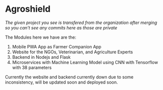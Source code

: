 # Agroshield 

_The given project you see is transfered from the organization after merging so you can't see any commits here as those are private_

The Modules here we have are the:
1. Mobile PWA App as Farmer Companion App
2. Website for the NGOs, Veterinarian, and Agriculture Experts
3. Backend in Nodejs and Flask
4. Microservices with Machine Learning Model using CNN with Tensorflow with 38 parameters 

Currently the website and backend currently down due to some inconsistency, will be updated soon and deployed soon. 
